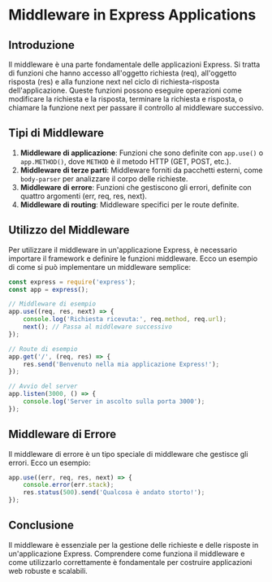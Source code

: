 # Middleware in Express Applications

## Introduzione
Il middleware è una parte fondamentale delle applicazioni Express. Si tratta di funzioni che hanno accesso all'oggetto richiesta (req), all'oggetto risposta (res) e alla funzione next nel ciclo di richiesta-risposta dell'applicazione. Queste funzioni possono eseguire operazioni come modificare la richiesta e la risposta, terminare la richiesta e risposta, o chiamare la funzione next per passare il controllo al middleware successivo.

## Tipi di Middleware
1. **Middleware di applicazione**: Funzioni che sono definite con `app.use()` o `app.METHOD()`, dove `METHOD` è il metodo HTTP (GET, POST, etc.).
2. **Middleware di terze parti**: Middleware forniti da pacchetti esterni, come `body-parser` per analizzare il corpo delle richieste.
3. **Middleware di errore**: Funzioni che gestiscono gli errori, definite con quattro argomenti (err, req, res, next).
4. **Middleware di routing**: Middleware specifici per le route definite.

## Utilizzo del Middleware
Per utilizzare il middleware in un'applicazione Express, è necessario importare il framework e definire le funzioni middleware. Ecco un esempio di come si può implementare un middleware semplice:

```javascript
const express = require('express');
const app = express();

// Middleware di esempio
app.use((req, res, next) => {
    console.log('Richiesta ricevuta:', req.method, req.url);
    next(); // Passa al middleware successivo
});

// Route di esempio
app.get('/', (req, res) => {
    res.send('Benvenuto nella mia applicazione Express!');
});

// Avvio del server
app.listen(3000, () => {
    console.log('Server in ascolto sulla porta 3000');
});
```

## Middleware di Errore
Il middleware di errore è un tipo speciale di middleware che gestisce gli errori. Ecco un esempio:

```javascript
app.use((err, req, res, next) => {
    console.error(err.stack);
    res.status(500).send('Qualcosa è andato storto!');
});
```

## Conclusione
Il middleware è essenziale per la gestione delle richieste e delle risposte in un'applicazione Express. Comprendere come funziona il middleware e come utilizzarlo correttamente è fondamentale per costruire applicazioni web robuste e scalabili.